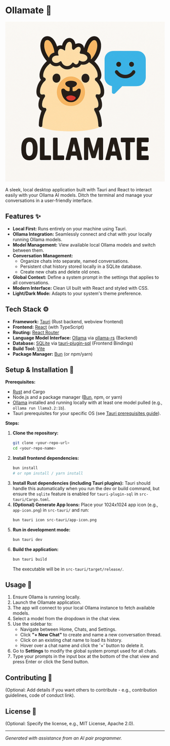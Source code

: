 # Ollamate 🧉

![Ollamate Logo](public/logo.png?raw=true)

A sleek, local desktop application built with Tauri and React to interact easily with your Ollama AI models. Ditch the terminal and manage your conversations in a user-friendly interface.

## Features ✨

- **Local First:** Runs entirely on your machine using Tauri.
- **Ollama Integration:** Seamlessly connect and chat with your locally running Ollama models.
- **Model Management:** View available local Ollama models and switch between them.
- **Conversation Management:**
  - Organize chats into separate, named conversations.
  - Persistent chat history stored locally in a SQLite database.
  - Create new chats and delete old ones.
- **Global Context:** Define a system prompt in the settings that applies to all conversations.
- **Modern Interface:** Clean UI built with React and styled with CSS.
- **Light/Dark Mode:** Adapts to your system's theme preference.

## Tech Stack ⚙️

- **Framework:** [Tauri](https://tauri.app/) (Rust backend, webview frontend)
- **Frontend:** [React](https://reactjs.org/) (with TypeScript)
- **Routing:** [React Router](https://reactrouter.com/)
- **Language Model Interface:** [Ollama](https://ollama.com/) via [ollama-rs](https://github.com/pepperoni21/ollama-rs) (Backend)
- **Database:** [SQLite](https://www.sqlite.org/index.html) via [tauri-plugin-sql](https://github.com/tauri-apps/plugins-workspace/tree/v1/plugins/sql) (Frontend Bindings)
- **Build Tool:** [Vite](https://vitejs.dev/)
- **Package Manager:** [Bun](https://bun.sh/) (or npm/yarn)

## Setup & Installation 🚀

**Prerequisites:**

- [Rust](https://www.rust-lang.org/tools/install) and Cargo
- Node.js and a package manager ([Bun](https://bun.sh/docs/installation), npm, or yarn)
- [Ollama](https://ollama.com/) installed and running locally with at least one model pulled (e.g., `ollama run llama3.2:1b`).
- Tauri prerequisites for your specific OS (see [Tauri prerequisites guide](https://tauri.app/v1/guides/getting-started/prerequisites/)).

**Steps:**

1.  **Clone the repository:**
    ```bash
    git clone <your-repo-url>
    cd <your-repo-name>
    ```
2.  **Install frontend dependencies:**
    ```bash
    bun install
    # or npm install / yarn install
    ```
3.  **Install Rust dependencies (including Tauri plugins):**
    Tauri should handle this automatically when you run the dev or build command, but ensure the `sqlite` feature is enabled for `tauri-plugin-sql` in `src-tauri/Cargo.toml`.
4.  **(Optional) Generate App Icons:** Place your 1024x1024 app icon (e.g., `app-icon.png`) in `src-tauri/` and run:
    ```bash
    bun tauri icon src-tauri/app-icon.png
    ```
5.  **Run in development mode:**
    ```bash
    bun tauri dev
    ```
6.  **Build the application:**
    ```bash
    bun tauri build
    ```
    The executable will be in `src-tauri/target/release/`.

## Usage 📝

1.  Ensure Ollama is running locally.
2.  Launch the Ollamate application.
3.  The app will connect to your local Ollama instance to fetch available models.
4.  Select a model from the dropdown in the chat view.
5.  Use the sidebar to:
    - Navigate between Home, Chats, and Settings.
    - Click **"+ New Chat"** to create and name a new conversation thread.
    - Click on an existing chat name to load its history.
    - Hover over a chat name and click the '×' button to delete it.
6.  Go to **Settings** to modify the global system prompt used for all chats.
7.  Type your prompts in the input box at the bottom of the chat view and press Enter or click the Send button.

## Contributing 🤝

(Optional: Add details if you want others to contribute - e.g., contribution guidelines, code of conduct link).

## License 📄

(Optional: Specify the license, e.g., MIT License, Apache 2.0).

---

_Generated with assistance from an AI pair programmer._

